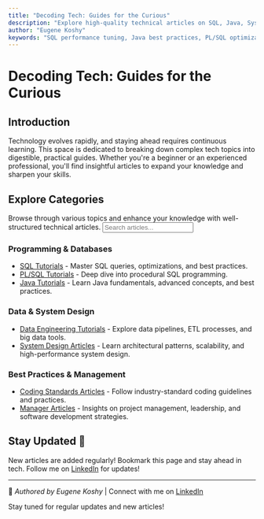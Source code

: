 ```yaml
---
title: "Decoding Tech: Guides for the Curious"
description: "Explore high-quality technical articles on SQL, Java, System Design, and more."
author: "Eugene Koshy"
keywords: "SQL performance tuning, Java best practices, PL/SQL optimization, data engineering pipelines, system design patterns, coding standards, software architecture, backend scalability, ETL workflows"
---
```


# Decoding Tech: Guides for the Curious


## Introduction
Technology evolves rapidly, and staying ahead requires continuous learning. This space is dedicated to breaking down complex tech topics into digestible, practical guides. Whether you're a beginner or an experienced professional, you'll find insightful articles to expand your knowledge and sharpen your skills.

## Explore Categories
Browse through various topics and enhance your knowledge with well-structured technical articles.
<input type="text" id="search-input" placeholder="Search articles..." />
<script src="/assets/js/search.js"></script>

### Programming & Databases
- <a href="./articles/SQL/" class="article-link">SQL Tutorials</a> - Master SQL queries, optimizations, and best practices.
- <a href="./articles/PLSQL/" class="article-link">PL/SQL Tutorials</a> - Deep dive into procedural SQL programming.
- <a href="./articles/Java/" class="article-link">Java Tutorials</a> - Learn Java fundamentals, advanced concepts, and best practices.

### Data & System Design
- <a href="./articles/DataEngineering/" class="article-link">Data Engineering Tutorials</a> - Explore data pipelines, ETL processes, and big data tools.
- <a href="./articles/SysDesign/" class="article-link">System Design Articles</a> - Learn architectural patterns, scalability, and high-performance system design.

### Best Practices & Management
- <a href="./articles/Coding_Standards/" class="article-link">Coding Standards Articles</a> - Follow industry-standard coding guidelines and practices.
- <a href="./articles/Manager/" class="article-link">Manager Articles</a> - Insights on project management, leadership, and software development strategies.

## Stay Updated 🚀
New articles are added regularly! Bookmark this page and stay ahead in tech.
Follow me on [LinkedIn](https://www.linkedin.com/in/eugene-koshy/) for updates!

---
📌 *Authored by Eugene Koshy* | Connect with me on [LinkedIn](https://www.linkedin.com/in/eugene-koshy/)

Stay tuned for regular updates and new articles!

